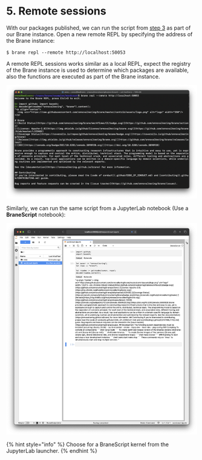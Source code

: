 # 5. Remote sessions

With our packages published, we can run the script from [step 3](3-using-the-repl.md) as part of our Brane instance. Open a new remote REPL by specifying the address of the Brane instance:

```
$ brane repl --remote http://localhost:50053
```

A remote REPL sessions works similar as a local REPL, expect the registry of the Brane instance is used to determine which packages are available, also the functions are executed as part of the Brane instance.

![Figure 1: a remote REPL session works the same as a local REPL session.](<../../.gitbook/assets/Screen Shot 2021-05-03 at 16.18.30.png>)

Similarly, we can run the same script from a JupyterLab notebook (Use a **BraneScript** notebook):

![Figure 2: a JupyterLab notebook functions as a remote REPL session.](<../../.gitbook/assets/Screen Shot 2021-05-03 at 22.31.13.png>)

{% hint style="info" %}
Choose for a BraneScript kernel from the JupyterLab launcher.
{% endhint %}
